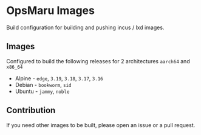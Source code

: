 # OpsMaru Images

Build configuration for building and pushing incus / lxd images.

## Images

Configured to build the following releases for 2 architectures `aarch64` and `x86_64`

+ Alpine - `edge`, `3.19`, `3.18`, `3.17`, `3.16`
+ Debian - `bookworm`, `sid`
+ Ubuntu - `jammy`, `noble`

## Contribution

If you need other images to be built, please open an issue or a pull request.
